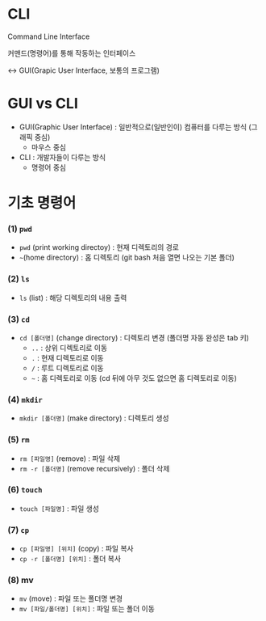 # CLI

Command Line Interface

커맨드(명령어)를 통해 작동하는 인터페이스

<-> GUI(Grapic User Interface, 보통의 프로그램)



# GUI vs CLI

- GUI(Graphic User Interface) : 일반적으로(일반인이) 컴퓨터를 다루는 방식 (그래픽 중심)
  - 마우스 중심
- CLI : 개발자들이 다루는 방식
  - 명령어 중심



# 기초 명령어

### (1) `pwd`

- `pwd` (print working directoy) : 현재 디렉토리의 경로
- `~`(home directory) : 홈 디렉토리 (git bash 처음 열면 나오는 기본 폴더)



### (2) `ls`

* `ls` (list) : 해당 디렉토리의 내용 출력



### (3) `cd`

* `cd [폴더명]` (change directory) :  디렉토리 변경 (폴더명 자동 완성은 tab 키)
  * `..` : 상위 디렉토리로 이동
  * `.` : 현재 디렉토리로 이동
  * `/` : 루트 디렉토리로 이동
  * `~` : 홈 디렉토리로 이동 (cd 뒤에 아무 것도 없으면 홈 디렉토리로 이동)



### (4) `mkdir` 

* `mkdir [폴더명]` (make directory) : 디렉토리 생성



### (5) `rm`

* `rm [파일명]` (remove) : 파일 삭제
* `rm -r [폴더명]` (remove recursively) : 폴더 삭제



### (6) `touch`

- `touch [파일명]` : 파일 생성



### (7) `cp`

- `cp [파일명] [위치]` (copy) : 파일 복사
- `cp -r [폴더명] [위치]` : 폴더 복사



### (8) mv

- `mv` (move) : 파일 또는 폴더명 변경
- `mv [파일/폴더명] [위치]` : 파일 또는 폴더 이동